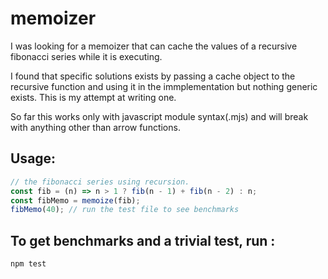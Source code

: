 # memoizer

I was looking for a memoizer that can cache the values of a recursive
fibonacci series while it is executing.

I found that specific solutions exists by passing a cache object to
the recursive function and using it in the immplementation but nothing
generic exists. This is my attempt at writing one.

So far this works only with javascript module syntax(.mjs) and will
break with anything other than arrow functions.

## Usage:

```js
// the fibonacci series using recursion.
const fib = (n) => n > 1 ? fib(n - 1) + fib(n - 2) : n;
const fibMemo = memoize(fib);
fibMemo(40); // run the test file to see benchmarks
```

## To get benchmarks and a trivial test, run :
```js
npm test
```